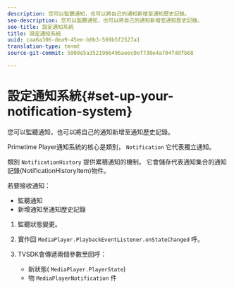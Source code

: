 ```yaml
---
description: 您可以監聽通知，也可以將自己的通知新增至通知歷史記錄。
seo-description: 您可以監聽通知，也可以將自己的通知新增至通知歷史記錄。
seo-title: 設定通知系統
title: 設定通知系統
uuid: caa6a306-dea9-45ee-b0b3-569b5f2527a1
translation-type: tm+mt
source-git-commit: 5908e5a3521966496aeec0ef730e4a704fddfb68

---
```



# 設定通知系統{#set-up-your-notification-system}

您可以監聽通知，也可以將自己的通知新增至通知歷史記錄。

Primetime Player通知系統的核心是類別， `Notification` 它代表獨立通知。

類別 `NotificationHistory` 提供累積通知的機制。 它會儲存代表通知集合的通知記錄(NotificationHistoryItem)物件。

若要接收通知：

* 監聽通知
* 新增通知至通知歷史記錄

1. 監聽狀態變更。
1. 實作回 `MediaPlayer.PlaybackEventListener.onStateChanged` 呼。
1. TVSDK會傳遞兩個參數至回呼：

   * 新狀態( `MediaPlayer.PlayerState`)
   * 物 `MediaPlayerNotification` 件

